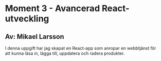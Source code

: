# Moment 3 - Avancerad React-utveckling
## Av: Mikael Larsson
I denna uppgift har jag skapat en React-app som anropar en webbtjänst för att kunna läsa in, lägga till, uppdatera och radera produkter.

